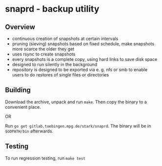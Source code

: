 snaprd - backup utility
=======================


Overview
--------

- continuous creation of snapshots at certain intervals
- pruning (sieving) snapshots based on fixed schedule, make
  snapshots more scarce the older they get
- uses rsync to create snapshots
- every snapshots is a complete copy, using hard links to
  save disk space
- designed to run silently in the background
- repository is designed to be exported via e. g. nfs or smb
  to enable users to do restores of single files or directories


Building
--------

Download the archive, unpack and run `make`. Then copy the binary to a
convenient place.

OR

Run `go get gitlab.tuebingen.mpg.de/stark/snaprd`. The binary will be in
`$GOPATH/bin` afterwards.


Testing
-------

To run regression testing, run `make test`
